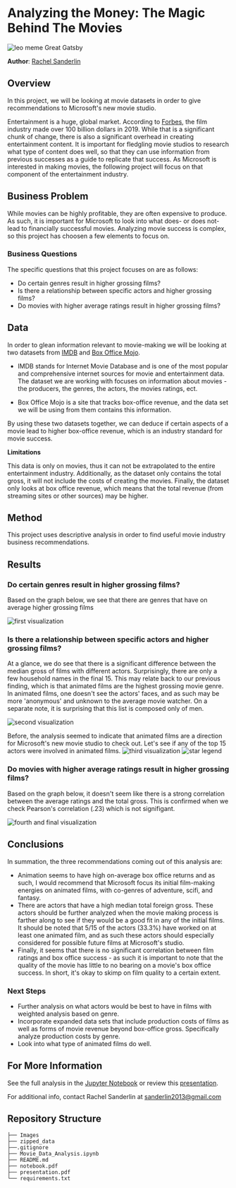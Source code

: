 # Analyzing the Money: The Magic Behind The Movies

![leo meme Great Gatsby](Images/Leo_meme.png)

**Author**: [Rachel Sanderlin](mailto:sanderlin2013@gmail.com)

## Overview

In this project, we will be looking at movie datasets in order to give recommendations to Microsoft's new movie studio.

Entertainment is a huge, global market. According to [Forbes](https://www.forbes.com/sites/rosaescandon/2020/03/12/the-film-industry-made-a-record-breaking-100-billion-last-year/?sh=5404bc6634cd), the film industry made over 100 billion dollars in 2019. While that is a significant chunk of change, there is also a significant overhead in creating entertainment content. It is important for fledgling movie studios to research what type of content does well, so that they can use information from previous successes as a guide to replicate that success. As Microsoft is interested in making movies, the following project will focus on that component of the entertainment industry.

## Business Problem

While movies can be highly profitable, they are often expensive to produce. As such, it is important for Microsoft to look into what does- or does not- lead to financially successful movies. Analyzing movie success is complex, so this project has choosen a few elements to focus on. 

### Business Questions

The specific questions that this project focuses on are as follows: 
- Do certain genres result in higher grossing films?
- Is there a relationship between specific actors and higher grossing films?
- Do movies with higher average ratings result in higher grossing films?

## Data 

In order to glean information relevant to movie-making we will be looking at two datasets from [IMDB](https://www.imdb.com/) and [Box Office Mojo](https://www.boxofficemojo.com/). 

- IMDB stands for Internet Movie Database and is one of the most popular and comprehensive internet sources for movie and entertainment data. The dataset we are working with focuses on information about movies - the producers, the genres, the actors, the movies ratings, ect. 

- Box Office Mojo is a site that tracks box-office revenue, and the data set we will be using from them contains this information. 

By using these two datasets together, we can deduce if certain aspects of a movie lead to higher box-office revenue, which is an industry standard for movie success. 

**Limitations** 

This data is only on movies, thus it can not be extrapolated to the entire entertainment industry. Additionally, as the dataset only contains the total gross, it will not include the costs of creating the movies. Finally, the dataset only looks at box office revenue, which means that the total revenue (from streaming sites or other sources) may be higher. 

## Method

This project uses descriptive analysis in order to find useful movie industry business recommendations.

## Results

### Do certain genres result in higher grossing films?
Based on the graph below, we see that there are genres that have on average higher grossing films

 ![first visualization](Images/avg_tg_genres.png)
 
 ### Is there a relationship between specific actors and higher grossing films?
  At a glance, we do see that there is a significant difference between the median gross of films with different actors. Surprisingly, there are only a few household names in the final 15. This may relate back to our previous finding, which is that animated films are the highest grossing movie genre. In animated films, one doesn't see the actors' faces, and as such may be more 'anonymous' and unknown to the average movie watcher. On a separate note, it is surprising that this list is composed only of men.
  
 ![second visualization](Images/med_tg_top15.png)
 
Before, the analysis seemed to indicate that animated films are a direction for Microsoft's new movie studio to check out. Let's see if any of the top 15 actors were involved in animated films.
 ![third visualization](Images/top15_in_animation.png)
 ![star legend](Images/star_legend.png)
 
### Do movies with higher average ratings result in higher grossing films?
Based on the graph below, it doesn't seem like there is a strong correlation between the average ratings and the total gross. This is confirmed when we check Pearson's correlation (.23) which is not signifigant. 

 ![fourth and final visualization](Images/tg_avgrating.png)
 
 ## Conclusions
 
In summation, the three recommendations coming out of this analysis are:

 - Animation seems to have high on-average box office returns and as such, I would recommend that Microsoft focus its initial film-making energies on animated films, with co-genres of adventure, scifi, and fantasy.
- There are actors that have a high median total foreign gross. These actors should be further analyzed when the movie making process is farther along to see if they would be a good fit in any of the initial films. It should be noted that 5/15 of the actors (33.3%) have worked on at least one animated film, and as such these actors should especially considered for possible future films at Microsoft's studio.
- Finally, it seems that there is no significant correlation between film ratings and box office success - as such it is important to note that the quality of the movie has little to no bearing on a movie's box office success. In short, it's okay to skimp on film quality to a certain extent.

### Next Steps

- Further analysis on what actors would be best to have in films with weighted analysis based on genre.
- Incorporate expanded data sets that include production costs of films as well as forms of movie revenue beyond box-office gross. Specifically analyze production costs by genre.
- Look into what type of animated films do well.

## For More Information
See the full analysis in the [Jupyter Notebook](/Movie_Data_Analysis.ipynb) or review this [presentation](/Phase1_Slideshow.pdf).

For additional info, contact Rachel Sanderlin at [sanderlin2013@gmail.com](mailto:sanderlin2013@gmail.com)

## Repository Structure

```
├── Images
├── zipped_data
├──.gitignore
├── Movie_Data_Analysis.ipynb
├── README.md
├── notebook.pdf
├── presentation.pdf
└── requirements.txt
```
